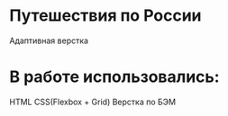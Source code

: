 # Путешествия по России
Адаптивная верстка

# В работе использовались:
HTML
CSS(Flexbox + Grid)
Верстка по БЭМ
